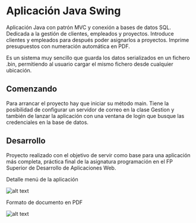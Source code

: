 # Aplicación Java Swing
Aplicación Java con patrón MVC y conexión a bases de datos SQL. Dedicada a la gestión de clientes, empleados y proyectos. Introduce clientes y empleados para después poder asignarlos a proyectos. Imprime presupuestos con numeración automática en PDF. 

Es un sistema muy sencillo que guarda los datos serializados en un fichero .bin, permitiendo al usuario cargar el mismo fichero desde cualquier ubicación.

## Comenzando

Para arrancar el proyecto hay que iniciar su método main. Tiene la posibilidad de configurar un servidor de correo en la clase Gestion y también de lanzar la aplicación con una ventana de login que busque las credenciales en la base de datos. 

## Desarrollo

Proyecto realizado con el objetivo de servir como base para una aplicación más completa, práctica final de la asignatura programación en el FP Superior de Desarrollo de Aplicaciones Web. 


Detalle menú de la aplicación

![alt text](https://github.com/JGCdev/Java-MVC-Print-Budgets/blob/master/src/imagenes/readme/gestion-menu.png)

Formato de documento en PDF

![alt text](https://github.com/JGCdev/Java-MVC-Print-Budgets/blob/master/src/imagenes/readme/pdf.png)

